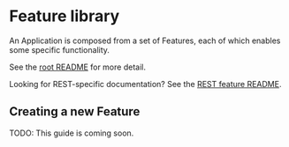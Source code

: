# Feature library

An Application is composed from a set of Features,
each of which enables some specific functionality.

See the [root README](/README.md) for more detail.

Looking for REST-specific documentation?
See the [REST feature README](/feature/rest/README.md).

## Creating a new Feature

TODO: This guide is coming soon.

